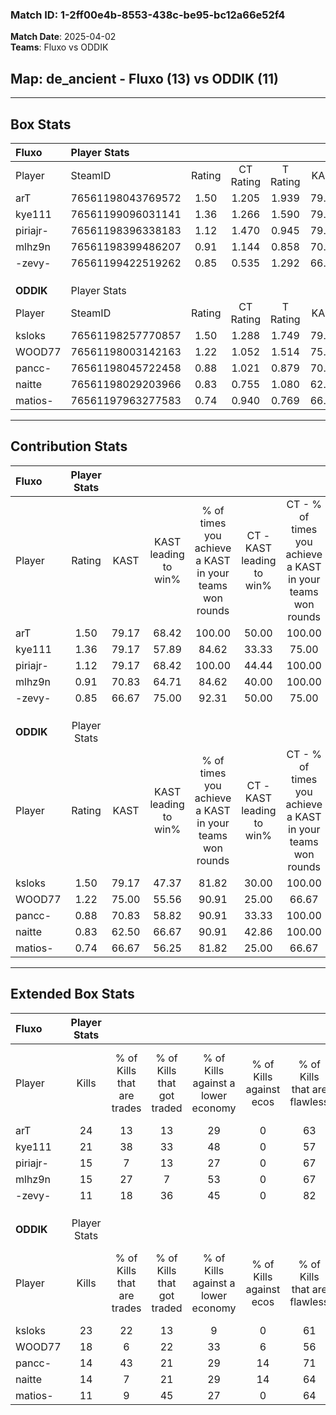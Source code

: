 ### Match ID: 1-2ff00e4b-8553-438c-be95-bc12a66e52f4  
**Match Date**: 2025-04-02  
**Teams**: Fluxo vs ODDIK  

## **Map**: de_ancient - Fluxo (13) vs ODDIK (11)  
---  

## Box Stats  

| **Fluxo** | Player Stats      |        |           |          |       |       |       |         |        |      |     |
| :- | :- | :-: | :-: | :-: | :-: | :-: | :-: | :-: | :-: | :-: | :-: |
| Player    | SteamID           | Rating | CT Rating | T Rating | KAST  |  ADR  | Kills | Assists | Deaths | K/D  | HS% |
| arT       | 76561198043769572 |  1.50  |   1.205   |  1.939   | 79.17 | 122.0 |  24   |    7    |   19   | 1.26 | 58  |
| kye111    | 76561199096031141 |  1.36  |   1.266   |  1.590   | 79.17 | 90.7  |  21   |    2    |   15   | 1.40 | 57  |
| piriajr-  | 76561198396338183 |  1.12  |   1.470   |  0.945   | 79.17 | 74.1  |  15   |    3    |   14   | 1.07 | 66  |
| mlhz9n    | 76561198399486207 |  0.91  |   1.144   |  0.858   | 70.83 | 50.4  |  15   |    2    |   17   | 0.88 | 40  |
| -zevy-    | 76561199422519262 |  0.85  |   0.535   |  1.292   | 66.67 | 63.3  |  11   |    8    |   15   | 0.73 | 54  |
|           |                   |        |           |          |       |       |       |         |        |      |     |
|           |                   |        |           |          |       |       |       |         |        |      |     |
|           |                   |        |           |          |       |       |       |         |        |      |     |
| **ODDIK** | Player Stats      |        |           |          |       |       |       |         |        |      |     |
| Player    | SteamID           | Rating | CT Rating | T Rating | KAST  |  ADR  | Kills | Assists | Deaths | K/D  | HS% |
| ksloks    | 76561198257770857 |  1.50  |   1.288   |  1.749   | 79.17 | 96.8  |  23   |    7    |   14   | 1.64 | 69  |
| WOOD77    | 76561198003142163 |  1.22  |   1.052   |  1.514   | 75.00 | 88.8  |  18   |    7    |   16   | 1.13 | 55  |
| pancc-    | 76561198045722458 |  0.88  |   1.021   |  0.879   | 70.83 | 57.5  |  14   |    4    |   18   | 0.78 | 57  |
| naitte    | 76561198029203966 |  0.83  |   0.755   |  1.080   | 62.50 | 60.6  |  14   |    3    |   18   | 0.78 | 57  |
| matios-   | 76561197963277583 |  0.74  |   0.940   |  0.769   | 66.67 | 66.8  |  11   |    7    |   20   | 0.55 | 63  |
---  

## Contribution Stats  

| **Fluxo** | Player Stats |       |                      |                                                        |                           |                                                             |                          |                                                            |
| :- | :-: | :-: | :-: | :-: | :-: | :-: | :-: | :-: |
| Player    |    Rating    | KAST  | KAST leading to win% | % of times you achieve a KAST in your teams won rounds | CT - KAST leading to win% | CT - % of times you achieve a KAST in your teams won rounds | T - KAST leading to win% | T - % of times you achieve a KAST in your teams won rounds |
| arT       |     1.50     | 79.17 |        68.42         |                         100.00                         |           50.00           |                           100.00                            |          81.82           |                           100.00                           |
| kye111    |     1.36     | 79.17 |        57.89         |                         84.62                          |           33.33           |                            75.00                            |          80.00           |                           88.89                            |
| piriajr-  |     1.12     | 79.17 |        68.42         |                         100.00                         |           44.44           |                           100.00                            |          90.00           |                           100.00                           |
| mlhz9n    |     0.91     | 70.83 |        64.71         |                         84.62                          |           40.00           |                           100.00                            |          100.00          |                           77.78                            |
| -zevy-    |     0.85     | 66.67 |        75.00         |                         92.31                          |           50.00           |                            75.00                            |          90.00           |                           100.00                           |
|           |              |       |                      |                                                        |                           |                                                             |                          |                                                            |
|           |              |       |                      |                                                        |                           |                                                             |                          |                                                            |
|           |              |       |                      |                                                        |                           |                                                             |                          |                                                            |
| **ODDIK** | Player Stats |       |                      |                                                        |                           |                                                             |                          |                                                            |
| Player    |    Rating    | KAST  | KAST leading to win% | % of times you achieve a KAST in your teams won rounds | CT - KAST leading to win% | CT - % of times you achieve a KAST in your teams won rounds | T - KAST leading to win% | T - % of times you achieve a KAST in your teams won rounds |
| ksloks    |     1.50     | 79.17 |        47.37         |                         81.82                          |           30.00           |                           100.00                            |          66.67           |                           75.00                            |
| WOOD77    |     1.22     | 75.00 |        55.56         |                         90.91                          |           25.00           |                            66.67                            |          80.00           |                           100.00                           |
| pancc-    |     0.88     | 70.83 |        58.82         |                         90.91                          |           33.33           |                           100.00                            |          87.50           |                           87.50                            |
| naitte    |     0.83     | 62.50 |        66.67         |                         90.91                          |           42.86           |                           100.00                            |          87.50           |                           87.50                            |
| matios-   |     0.74     | 66.67 |        56.25         |                         81.82                          |           25.00           |                            66.67                            |          87.50           |                           87.50                            |
---  

## Extended Box Stats  

| **Fluxo** | Player Stats |                            |                            |                                    |                         |                              |                                 |        |                             |                                     |                          |                               |                            |
| :- | :-: | :-: | :-: | :-: | :-: | :-: | :-: | :-: | :-: | :-: | :-: | :-: | :-: |
| Player    |    Kills     | % of Kills that are trades | % of Kills that got traded | % of Kills against a lower economy | % of Kills against ecos | % of Kills that are flawless | % of Kills that are close duels | Deaths | % of Deaths that get traded | % of Deaths against a lower economy | % of Deaths against ecos | % of Deaths that are flawless | % of Deaths that are close |
| arT       |      24      |             13             |             13             |                 29                 |            0            |              63              |                4                |   19   |             21              |                 37                  |            0             |              58               |             16             |
| kye111    |      21      |             38             |             33             |                 48                 |            0            |              57              |                5                |   15   |             20              |                 20                  |            0             |              73               |             7              |
| piriajr-  |      15      |             7              |             13             |                 27                 |            0            |              67              |                0                |   14   |             29              |                 36                  |            0             |              57               |             0              |
| mlhz9n    |      15      |             27             |             7              |                 53                 |            0            |              67              |                7                |   17   |             24              |                 29                  |            0             |              71               |             0              |
| -zevy-    |      11      |             18             |             36             |                 45                 |            0            |              82              |                0                |   15   |             20              |                 33                  |            0             |              60               |             13             |
|           |              |                            |                            |                                    |                         |                              |                                 |        |                             |                                     |                          |                               |                            |
|           |              |                            |                            |                                    |                         |                              |                                 |        |                             |                                     |                          |                               |                            |
|           |              |                            |                            |                                    |                         |                              |                                 |        |                             |                                     |                          |                               |                            |
| **ODDIK** | Player Stats |                            |                            |                                    |                         |                              |                                 |        |                             |                                     |                          |                               |                            |
| Player    |    Kills     | % of Kills that are trades | % of Kills that got traded | % of Kills against a lower economy | % of Kills against ecos | % of Kills that are flawless | % of Kills that are close duels | Deaths | % of Deaths that get traded | % of Deaths against a lower economy | % of Deaths against ecos | % of Deaths that are flawless | % of Deaths that are close |
| ksloks    |      23      |             22             |             13             |                 9                  |            0            |              61              |                4                |   14   |              7              |                 29                  |            0             |              79               |             0              |
| WOOD77    |      18      |             6              |             22             |                 33                 |            6            |              56              |               17                |   16   |             25              |                 19                  |            6             |              63               |             6              |
| pancc-    |      14      |             43             |             21             |                 29                 |           14            |              71              |                7                |   18   |             17              |                 17                  |            0             |              67               |             6              |
| naitte    |      14      |             7              |             21             |                 29                 |           14            |              64              |                7                |   18   |             22              |                 28                  |            6             |              67               |             0              |
| matios-   |      11      |             9              |             45             |                 27                 |            0            |              64              |                0                |   20   |             25              |                 20                  |            0             |              60               |             5              |
